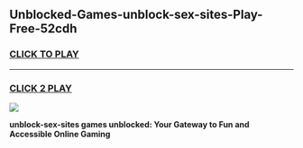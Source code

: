 
## Unblocked-Games-unblock-sex-sites-Play-Free-52cdh
<h3>
<a href="https://premium76.site?title=unblock-sex-sites&ref=20M">CLICK TO PLAY</a></h3>
<hr>

<h3>
<a href="https://premium76.site?title=unblock-sex-sites&ref=20M">CLICK 2 PLAY</a>
  
</h3>

<a href="https://premium76.site?title=unblock-sex-sites&ref=19M"><img src="https://clearcache.store/games.png"></a>


**unblock-sex-sites games unblocked: Your Gateway to Fun and Accessible Online Gaming**
